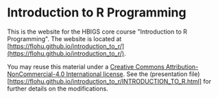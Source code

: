 # Introduction to R Programming

This is the website for the HBIGS core course "Introduction to R Programming". The website is located at [https://flohu.github.io/introduction_to_r/](https://flohu.github.io/introduction_to_r/). 

You may reuse this material under a 
[Creative Commons Attribution-NonCommercial-4.0 International license](https://creativecommons.org/licenses/by-nc/4.0/). See the (presentation file)[https://flohu.github.io/introduction_to_r/INTRODUCTION_TO_R.html] for further details on the modifications.
